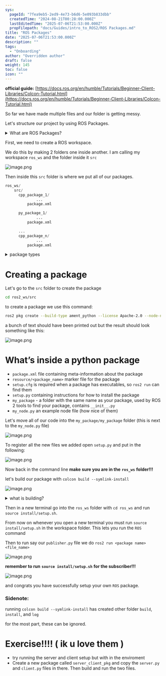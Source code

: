 ```yaml
---
sys:
  pageId: "7fea9eb5-2ed9-4e73-b6d6-5e093b833dbb"
  createdTime: "2024-08-21T00:28:00.000Z"
  lastEditedTime: "2025-07-06T21:53:00.000Z"
  propFilepath: "docs/Guides/intro_to_ROS2/ROS Packages.md"
title: "ROS Packages"
date: "2025-07-06T21:53:00.000Z"
description: ""
tags:
  - "Onboarding"
author: "Overridden author"
draft: false
weight: 145
toc: false
icon: ""
---
```


**official guide:** [https://docs.ros.org/en/humble/Tutorials/Beginner-Client-Libraries/Colcon-Tutorial.html](https://docs.ros.org/en/humble/Tutorials/Beginner-Client-Libraries/Colcon-Tutorial.html)

So far we have made multiple files and our folder is getting messy.

Let's structure our project by using ROS Packages.

<details>
      <summary>What are ROS Packages?</summary>
      ROS Packages are, as the name implies, packages of code that are highly sharable between ROS developers.
  </details>

First, we need to create a ROS workspace.

We do this by making 2 folders one inside another. I am calling my workspace `ros_ws` and the folder inside it `src`

![image.png](https://prod-files-secure.s3.us-west-2.amazonaws.com/d518164a-d88e-44d1-a4ee-3adb3bd8bce0/70706947-fd18-4537-a67b-e12946812d31/image.png?X-Amz-Algorithm=AWS4-HMAC-SHA256&X-Amz-Content-Sha256=UNSIGNED-PAYLOAD&X-Amz-Credential=ASIAZI2LB466Q7FOKMRC%2F20250707%2Fus-west-2%2Fs3%2Faws4_request&X-Amz-Date=20250707T081431Z&X-Amz-Expires=3600&X-Amz-Security-Token=IQoJb3JpZ2luX2VjEGQaCXVzLXdlc3QtMiJIMEYCIQCulqnczyzEc6k5Bm1x1licBJIyDrGNEAtOqshLC67hzQIhALHGVvr8YNpBYwbBvaQ6nPXQsZQkMDZqL7i9wUS4iKXjKv8DCG0QABoMNjM3NDIzMTgzODA1IgwvEyh%2Fe4W8Oh0TpVMq3AOnYN3mkFcL1lR%2BEl3izDXwXVOv91RZdYUbV%2FSeoxGUzxUhAZtJxRDt%2F1T8%2FldOPR4NLAJJVxAJKlRYnBLdvOm0fMKO0qoziMr4Z9pZf%2F6EylWy%2FpPgQk1lDqEYgAQ780g6uXBYxdoBddM96wJjfM7uKgpwWET42Oyf0APS9n0NQHZPZ47sfO4Xi28wmP1BYiL3MITHU3HIHhxQF6NfebgZPg%2FNDvcwJpJR9G8clbdzwzOZqBCs2sn3P82mcsUavNLWeVcdedBh0GRN5h2iMaRTcYdvvx81kgasWHaCtsNYT3sTCSp4d3Xfoov8cUfbvDXncEmq%2FDT6DCcupc%2Bg9YXtiKmxJFyakj9Uc2cVsxLxTMR2h1Dc9uQILjTqyMgMUxDIaFtlkhrZaKiq%2FMqkvDt8xm4ZK6ennLOk8LSE%2F7ASnaCU3Gr8AlYp3g0YM8FkyJnPYVi%2BH3gm6MMyfjadThbGs4MXpBRO3TZ7iTh5vYTzr51tq3hSJL63qk%2FccQUg32Kg0yTRMrGnnP1a3Zx5gGfILEcX%2BupKzrnAzRVkKuv1utFsqkcq2J207HmCzXYfVodhgotL7nF6Ib3PY5UDTR8LhHh5EuVf5BX%2FYKIeOekfA4bYbtdP0%2FP42aeKijCcg63DBjqkARCAAKuWqJFduGqciSJYprgjzfykDIyW0BpAPXehitRstyDvmrzlixEXSWceCvIMZsz4qR%2B4jBQoGf8OabmOwqH6cwnG3wZQTI%2BABc501RJHQ%2BXiqciergJIFkBcQfthnWC3cc%2BELN4YEYuGu2us2wbiqgt%2B9nj47GaVme86OETgSC3qDxHP%2BGJXWsG5zPRBUfqekWmAPqy4fCZKkImlrifFGvAo&X-Amz-Signature=ca207d4cea5f55bbfb91d166faa87eaf490c17f8b400c4cdeef6706cac4ec46c&X-Amz-SignedHeaders=host&x-amz-checksum-mode=ENABLED&x-id=GetObject)

Then inside this `src` folder is where we put all of our packages.

```python
ros_ws/
    src/
      cpp_package_1/
		      ...
          package.xml

      py_package_1/
		      ...
          package.xml

      ...
      cpp_package_n/
		      ...
          package.xml

```

<details>

<summary>package types</summary>

packages can be either `C++` or python.

the intern file structure is different for each but for this guide we will stick to creating python packages

</details>

# Creating a package

Let's go to the `src` folder to create the package

```bash
cd ros2_ws/src
```

to create a package we use this command:

```bash
ros2 pkg create --build-type ament_python --license Apache-2.0 --node-name my_node my_package
```

a bunch of text should have been printed out but the result should look something like this:

![image.png](https://prod-files-secure.s3.us-west-2.amazonaws.com/d518164a-d88e-44d1-a4ee-3adb3bd8bce0/e6cf1e3f-8512-4a3e-b131-079f800bf3e8/image.png?X-Amz-Algorithm=AWS4-HMAC-SHA256&X-Amz-Content-Sha256=UNSIGNED-PAYLOAD&X-Amz-Credential=ASIAZI2LB466Q7FOKMRC%2F20250707%2Fus-west-2%2Fs3%2Faws4_request&X-Amz-Date=20250707T081431Z&X-Amz-Expires=3600&X-Amz-Security-Token=IQoJb3JpZ2luX2VjEGQaCXVzLXdlc3QtMiJIMEYCIQCulqnczyzEc6k5Bm1x1licBJIyDrGNEAtOqshLC67hzQIhALHGVvr8YNpBYwbBvaQ6nPXQsZQkMDZqL7i9wUS4iKXjKv8DCG0QABoMNjM3NDIzMTgzODA1IgwvEyh%2Fe4W8Oh0TpVMq3AOnYN3mkFcL1lR%2BEl3izDXwXVOv91RZdYUbV%2FSeoxGUzxUhAZtJxRDt%2F1T8%2FldOPR4NLAJJVxAJKlRYnBLdvOm0fMKO0qoziMr4Z9pZf%2F6EylWy%2FpPgQk1lDqEYgAQ780g6uXBYxdoBddM96wJjfM7uKgpwWET42Oyf0APS9n0NQHZPZ47sfO4Xi28wmP1BYiL3MITHU3HIHhxQF6NfebgZPg%2FNDvcwJpJR9G8clbdzwzOZqBCs2sn3P82mcsUavNLWeVcdedBh0GRN5h2iMaRTcYdvvx81kgasWHaCtsNYT3sTCSp4d3Xfoov8cUfbvDXncEmq%2FDT6DCcupc%2Bg9YXtiKmxJFyakj9Uc2cVsxLxTMR2h1Dc9uQILjTqyMgMUxDIaFtlkhrZaKiq%2FMqkvDt8xm4ZK6ennLOk8LSE%2F7ASnaCU3Gr8AlYp3g0YM8FkyJnPYVi%2BH3gm6MMyfjadThbGs4MXpBRO3TZ7iTh5vYTzr51tq3hSJL63qk%2FccQUg32Kg0yTRMrGnnP1a3Zx5gGfILEcX%2BupKzrnAzRVkKuv1utFsqkcq2J207HmCzXYfVodhgotL7nF6Ib3PY5UDTR8LhHh5EuVf5BX%2FYKIeOekfA4bYbtdP0%2FP42aeKijCcg63DBjqkARCAAKuWqJFduGqciSJYprgjzfykDIyW0BpAPXehitRstyDvmrzlixEXSWceCvIMZsz4qR%2B4jBQoGf8OabmOwqH6cwnG3wZQTI%2BABc501RJHQ%2BXiqciergJIFkBcQfthnWC3cc%2BELN4YEYuGu2us2wbiqgt%2B9nj47GaVme86OETgSC3qDxHP%2BGJXWsG5zPRBUfqekWmAPqy4fCZKkImlrifFGvAo&X-Amz-Signature=bcccfe6250da3db1a1c41021998e58209e6da3c194498a44c73ca4c85fda3068&X-Amz-SignedHeaders=host&x-amz-checksum-mode=ENABLED&x-id=GetObject)

# What’s inside a python package

- `package.xml` file containing meta-information about the package
- `resource/<package_name>` marker file for the package
- `setup.cfg` is required when a package has executables, so `ros2 run` can find them
- `setup.py` containing instructions for how to install the package
- `my_package` - a folder with the same name as your package, used by ROS 2 tools to find your package, contains `__init__.py`
- `my_node.py` an example node file (how nice of them)

Let's move all of our code into the `my_package/my_package` folder (this is next to the `my_node.py` file)

![image.png](https://prod-files-secure.s3.us-west-2.amazonaws.com/d518164a-d88e-44d1-a4ee-3adb3bd8bce0/9ce58f11-0da9-4d3e-b86d-506a9685d378/image.png?X-Amz-Algorithm=AWS4-HMAC-SHA256&X-Amz-Content-Sha256=UNSIGNED-PAYLOAD&X-Amz-Credential=ASIAZI2LB466Q7FOKMRC%2F20250707%2Fus-west-2%2Fs3%2Faws4_request&X-Amz-Date=20250707T081431Z&X-Amz-Expires=3600&X-Amz-Security-Token=IQoJb3JpZ2luX2VjEGQaCXVzLXdlc3QtMiJIMEYCIQCulqnczyzEc6k5Bm1x1licBJIyDrGNEAtOqshLC67hzQIhALHGVvr8YNpBYwbBvaQ6nPXQsZQkMDZqL7i9wUS4iKXjKv8DCG0QABoMNjM3NDIzMTgzODA1IgwvEyh%2Fe4W8Oh0TpVMq3AOnYN3mkFcL1lR%2BEl3izDXwXVOv91RZdYUbV%2FSeoxGUzxUhAZtJxRDt%2F1T8%2FldOPR4NLAJJVxAJKlRYnBLdvOm0fMKO0qoziMr4Z9pZf%2F6EylWy%2FpPgQk1lDqEYgAQ780g6uXBYxdoBddM96wJjfM7uKgpwWET42Oyf0APS9n0NQHZPZ47sfO4Xi28wmP1BYiL3MITHU3HIHhxQF6NfebgZPg%2FNDvcwJpJR9G8clbdzwzOZqBCs2sn3P82mcsUavNLWeVcdedBh0GRN5h2iMaRTcYdvvx81kgasWHaCtsNYT3sTCSp4d3Xfoov8cUfbvDXncEmq%2FDT6DCcupc%2Bg9YXtiKmxJFyakj9Uc2cVsxLxTMR2h1Dc9uQILjTqyMgMUxDIaFtlkhrZaKiq%2FMqkvDt8xm4ZK6ennLOk8LSE%2F7ASnaCU3Gr8AlYp3g0YM8FkyJnPYVi%2BH3gm6MMyfjadThbGs4MXpBRO3TZ7iTh5vYTzr51tq3hSJL63qk%2FccQUg32Kg0yTRMrGnnP1a3Zx5gGfILEcX%2BupKzrnAzRVkKuv1utFsqkcq2J207HmCzXYfVodhgotL7nF6Ib3PY5UDTR8LhHh5EuVf5BX%2FYKIeOekfA4bYbtdP0%2FP42aeKijCcg63DBjqkARCAAKuWqJFduGqciSJYprgjzfykDIyW0BpAPXehitRstyDvmrzlixEXSWceCvIMZsz4qR%2B4jBQoGf8OabmOwqH6cwnG3wZQTI%2BABc501RJHQ%2BXiqciergJIFkBcQfthnWC3cc%2BELN4YEYuGu2us2wbiqgt%2B9nj47GaVme86OETgSC3qDxHP%2BGJXWsG5zPRBUfqekWmAPqy4fCZKkImlrifFGvAo&X-Amz-Signature=631c817bd266e3dc852890d82af4313edd7634b4ce4dfd19ec2d1ea8a0aaed1d&X-Amz-SignedHeaders=host&x-amz-checksum-mode=ENABLED&x-id=GetObject)

To register all the new files we added open `setup.py` and put in the following:

![image.png](https://prod-files-secure.s3.us-west-2.amazonaws.com/d518164a-d88e-44d1-a4ee-3adb3bd8bce0/1cd7c262-4cae-4496-9d75-c178537d24a2/image.png?X-Amz-Algorithm=AWS4-HMAC-SHA256&X-Amz-Content-Sha256=UNSIGNED-PAYLOAD&X-Amz-Credential=ASIAZI2LB466Q7FOKMRC%2F20250707%2Fus-west-2%2Fs3%2Faws4_request&X-Amz-Date=20250707T081431Z&X-Amz-Expires=3600&X-Amz-Security-Token=IQoJb3JpZ2luX2VjEGQaCXVzLXdlc3QtMiJIMEYCIQCulqnczyzEc6k5Bm1x1licBJIyDrGNEAtOqshLC67hzQIhALHGVvr8YNpBYwbBvaQ6nPXQsZQkMDZqL7i9wUS4iKXjKv8DCG0QABoMNjM3NDIzMTgzODA1IgwvEyh%2Fe4W8Oh0TpVMq3AOnYN3mkFcL1lR%2BEl3izDXwXVOv91RZdYUbV%2FSeoxGUzxUhAZtJxRDt%2F1T8%2FldOPR4NLAJJVxAJKlRYnBLdvOm0fMKO0qoziMr4Z9pZf%2F6EylWy%2FpPgQk1lDqEYgAQ780g6uXBYxdoBddM96wJjfM7uKgpwWET42Oyf0APS9n0NQHZPZ47sfO4Xi28wmP1BYiL3MITHU3HIHhxQF6NfebgZPg%2FNDvcwJpJR9G8clbdzwzOZqBCs2sn3P82mcsUavNLWeVcdedBh0GRN5h2iMaRTcYdvvx81kgasWHaCtsNYT3sTCSp4d3Xfoov8cUfbvDXncEmq%2FDT6DCcupc%2Bg9YXtiKmxJFyakj9Uc2cVsxLxTMR2h1Dc9uQILjTqyMgMUxDIaFtlkhrZaKiq%2FMqkvDt8xm4ZK6ennLOk8LSE%2F7ASnaCU3Gr8AlYp3g0YM8FkyJnPYVi%2BH3gm6MMyfjadThbGs4MXpBRO3TZ7iTh5vYTzr51tq3hSJL63qk%2FccQUg32Kg0yTRMrGnnP1a3Zx5gGfILEcX%2BupKzrnAzRVkKuv1utFsqkcq2J207HmCzXYfVodhgotL7nF6Ib3PY5UDTR8LhHh5EuVf5BX%2FYKIeOekfA4bYbtdP0%2FP42aeKijCcg63DBjqkARCAAKuWqJFduGqciSJYprgjzfykDIyW0BpAPXehitRstyDvmrzlixEXSWceCvIMZsz4qR%2B4jBQoGf8OabmOwqH6cwnG3wZQTI%2BABc501RJHQ%2BXiqciergJIFkBcQfthnWC3cc%2BELN4YEYuGu2us2wbiqgt%2B9nj47GaVme86OETgSC3qDxHP%2BGJXWsG5zPRBUfqekWmAPqy4fCZKkImlrifFGvAo&X-Amz-Signature=933253756c4a13d06c0e13d69f3de7b0b3e55c5c0e0152e34a2c64e572310e30&X-Amz-SignedHeaders=host&x-amz-checksum-mode=ENABLED&x-id=GetObject)

Now back in the command line **make sure you are in the** **`ros_ws`** **folder!!!**

let's build our package with `colcon build --symlink-install`

![image.png](https://prod-files-secure.s3.us-west-2.amazonaws.com/d518164a-d88e-44d1-a4ee-3adb3bd8bce0/2f2a0d27-b173-48fd-b189-5f5c0ce65619/image.png?X-Amz-Algorithm=AWS4-HMAC-SHA256&X-Amz-Content-Sha256=UNSIGNED-PAYLOAD&X-Amz-Credential=ASIAZI2LB466Q7FOKMRC%2F20250707%2Fus-west-2%2Fs3%2Faws4_request&X-Amz-Date=20250707T081431Z&X-Amz-Expires=3600&X-Amz-Security-Token=IQoJb3JpZ2luX2VjEGQaCXVzLXdlc3QtMiJIMEYCIQCulqnczyzEc6k5Bm1x1licBJIyDrGNEAtOqshLC67hzQIhALHGVvr8YNpBYwbBvaQ6nPXQsZQkMDZqL7i9wUS4iKXjKv8DCG0QABoMNjM3NDIzMTgzODA1IgwvEyh%2Fe4W8Oh0TpVMq3AOnYN3mkFcL1lR%2BEl3izDXwXVOv91RZdYUbV%2FSeoxGUzxUhAZtJxRDt%2F1T8%2FldOPR4NLAJJVxAJKlRYnBLdvOm0fMKO0qoziMr4Z9pZf%2F6EylWy%2FpPgQk1lDqEYgAQ780g6uXBYxdoBddM96wJjfM7uKgpwWET42Oyf0APS9n0NQHZPZ47sfO4Xi28wmP1BYiL3MITHU3HIHhxQF6NfebgZPg%2FNDvcwJpJR9G8clbdzwzOZqBCs2sn3P82mcsUavNLWeVcdedBh0GRN5h2iMaRTcYdvvx81kgasWHaCtsNYT3sTCSp4d3Xfoov8cUfbvDXncEmq%2FDT6DCcupc%2Bg9YXtiKmxJFyakj9Uc2cVsxLxTMR2h1Dc9uQILjTqyMgMUxDIaFtlkhrZaKiq%2FMqkvDt8xm4ZK6ennLOk8LSE%2F7ASnaCU3Gr8AlYp3g0YM8FkyJnPYVi%2BH3gm6MMyfjadThbGs4MXpBRO3TZ7iTh5vYTzr51tq3hSJL63qk%2FccQUg32Kg0yTRMrGnnP1a3Zx5gGfILEcX%2BupKzrnAzRVkKuv1utFsqkcq2J207HmCzXYfVodhgotL7nF6Ib3PY5UDTR8LhHh5EuVf5BX%2FYKIeOekfA4bYbtdP0%2FP42aeKijCcg63DBjqkARCAAKuWqJFduGqciSJYprgjzfykDIyW0BpAPXehitRstyDvmrzlixEXSWceCvIMZsz4qR%2B4jBQoGf8OabmOwqH6cwnG3wZQTI%2BABc501RJHQ%2BXiqciergJIFkBcQfthnWC3cc%2BELN4YEYuGu2us2wbiqgt%2B9nj47GaVme86OETgSC3qDxHP%2BGJXWsG5zPRBUfqekWmAPqy4fCZKkImlrifFGvAo&X-Amz-Signature=f21ca08ca30184008c685d8a10dfcc5da30ff641493475299607d6712e9951a7&X-Amz-SignedHeaders=host&x-amz-checksum-mode=ENABLED&x-id=GetObject)

<details>

<summary>what is building?</summary>

if you are a CS major at Rose-Hulman you will learn the answer to this in CSSE132

but TLDR; is it combines all the code files into one program that can be run easily 

</details>

Then in a new terminal go into the `ros_ws` folder with `cd ros_ws` and run `source install/setup.sh`. 

From now on whenever you open a new terminal you must run `source install/setup.sh` in the workspace folder. This lets you run the `ROS` command

Then to run say our `publisher.py` file we do `ros2 run <package name> <file_name>`

![image.png](https://prod-files-secure.s3.us-west-2.amazonaws.com/d518164a-d88e-44d1-a4ee-3adb3bd8bce0/4f4b1219-3a44-4632-aa0a-ce3471699f59/image.png?X-Amz-Algorithm=AWS4-HMAC-SHA256&X-Amz-Content-Sha256=UNSIGNED-PAYLOAD&X-Amz-Credential=ASIAZI2LB466Q7FOKMRC%2F20250707%2Fus-west-2%2Fs3%2Faws4_request&X-Amz-Date=20250707T081431Z&X-Amz-Expires=3600&X-Amz-Security-Token=IQoJb3JpZ2luX2VjEGQaCXVzLXdlc3QtMiJIMEYCIQCulqnczyzEc6k5Bm1x1licBJIyDrGNEAtOqshLC67hzQIhALHGVvr8YNpBYwbBvaQ6nPXQsZQkMDZqL7i9wUS4iKXjKv8DCG0QABoMNjM3NDIzMTgzODA1IgwvEyh%2Fe4W8Oh0TpVMq3AOnYN3mkFcL1lR%2BEl3izDXwXVOv91RZdYUbV%2FSeoxGUzxUhAZtJxRDt%2F1T8%2FldOPR4NLAJJVxAJKlRYnBLdvOm0fMKO0qoziMr4Z9pZf%2F6EylWy%2FpPgQk1lDqEYgAQ780g6uXBYxdoBddM96wJjfM7uKgpwWET42Oyf0APS9n0NQHZPZ47sfO4Xi28wmP1BYiL3MITHU3HIHhxQF6NfebgZPg%2FNDvcwJpJR9G8clbdzwzOZqBCs2sn3P82mcsUavNLWeVcdedBh0GRN5h2iMaRTcYdvvx81kgasWHaCtsNYT3sTCSp4d3Xfoov8cUfbvDXncEmq%2FDT6DCcupc%2Bg9YXtiKmxJFyakj9Uc2cVsxLxTMR2h1Dc9uQILjTqyMgMUxDIaFtlkhrZaKiq%2FMqkvDt8xm4ZK6ennLOk8LSE%2F7ASnaCU3Gr8AlYp3g0YM8FkyJnPYVi%2BH3gm6MMyfjadThbGs4MXpBRO3TZ7iTh5vYTzr51tq3hSJL63qk%2FccQUg32Kg0yTRMrGnnP1a3Zx5gGfILEcX%2BupKzrnAzRVkKuv1utFsqkcq2J207HmCzXYfVodhgotL7nF6Ib3PY5UDTR8LhHh5EuVf5BX%2FYKIeOekfA4bYbtdP0%2FP42aeKijCcg63DBjqkARCAAKuWqJFduGqciSJYprgjzfykDIyW0BpAPXehitRstyDvmrzlixEXSWceCvIMZsz4qR%2B4jBQoGf8OabmOwqH6cwnG3wZQTI%2BABc501RJHQ%2BXiqciergJIFkBcQfthnWC3cc%2BELN4YEYuGu2us2wbiqgt%2B9nj47GaVme86OETgSC3qDxHP%2BGJXWsG5zPRBUfqekWmAPqy4fCZKkImlrifFGvAo&X-Amz-Signature=ab54fc654bdd850d6dfbf75d103f4489d31c02e1d7b72db9985e86980e90b4f4&X-Amz-SignedHeaders=host&x-amz-checksum-mode=ENABLED&x-id=GetObject)

**remember to run** **`source install/setup.sh`** **for the subscriber!!!**

![image.png](https://prod-files-secure.s3.us-west-2.amazonaws.com/d518164a-d88e-44d1-a4ee-3adb3bd8bce0/02121119-dad4-49ec-8356-c956108b4243/image.png?X-Amz-Algorithm=AWS4-HMAC-SHA256&X-Amz-Content-Sha256=UNSIGNED-PAYLOAD&X-Amz-Credential=ASIAZI2LB466Q7FOKMRC%2F20250707%2Fus-west-2%2Fs3%2Faws4_request&X-Amz-Date=20250707T081431Z&X-Amz-Expires=3600&X-Amz-Security-Token=IQoJb3JpZ2luX2VjEGQaCXVzLXdlc3QtMiJIMEYCIQCulqnczyzEc6k5Bm1x1licBJIyDrGNEAtOqshLC67hzQIhALHGVvr8YNpBYwbBvaQ6nPXQsZQkMDZqL7i9wUS4iKXjKv8DCG0QABoMNjM3NDIzMTgzODA1IgwvEyh%2Fe4W8Oh0TpVMq3AOnYN3mkFcL1lR%2BEl3izDXwXVOv91RZdYUbV%2FSeoxGUzxUhAZtJxRDt%2F1T8%2FldOPR4NLAJJVxAJKlRYnBLdvOm0fMKO0qoziMr4Z9pZf%2F6EylWy%2FpPgQk1lDqEYgAQ780g6uXBYxdoBddM96wJjfM7uKgpwWET42Oyf0APS9n0NQHZPZ47sfO4Xi28wmP1BYiL3MITHU3HIHhxQF6NfebgZPg%2FNDvcwJpJR9G8clbdzwzOZqBCs2sn3P82mcsUavNLWeVcdedBh0GRN5h2iMaRTcYdvvx81kgasWHaCtsNYT3sTCSp4d3Xfoov8cUfbvDXncEmq%2FDT6DCcupc%2Bg9YXtiKmxJFyakj9Uc2cVsxLxTMR2h1Dc9uQILjTqyMgMUxDIaFtlkhrZaKiq%2FMqkvDt8xm4ZK6ennLOk8LSE%2F7ASnaCU3Gr8AlYp3g0YM8FkyJnPYVi%2BH3gm6MMyfjadThbGs4MXpBRO3TZ7iTh5vYTzr51tq3hSJL63qk%2FccQUg32Kg0yTRMrGnnP1a3Zx5gGfILEcX%2BupKzrnAzRVkKuv1utFsqkcq2J207HmCzXYfVodhgotL7nF6Ib3PY5UDTR8LhHh5EuVf5BX%2FYKIeOekfA4bYbtdP0%2FP42aeKijCcg63DBjqkARCAAKuWqJFduGqciSJYprgjzfykDIyW0BpAPXehitRstyDvmrzlixEXSWceCvIMZsz4qR%2B4jBQoGf8OabmOwqH6cwnG3wZQTI%2BABc501RJHQ%2BXiqciergJIFkBcQfthnWC3cc%2BELN4YEYuGu2us2wbiqgt%2B9nj47GaVme86OETgSC3qDxHP%2BGJXWsG5zPRBUfqekWmAPqy4fCZKkImlrifFGvAo&X-Amz-Signature=d6b239259163d939a5a7f06a57850bacedfabf8465fb320339251d28aa41f24b&X-Amz-SignedHeaders=host&x-amz-checksum-mode=ENABLED&x-id=GetObject)

and congrats you have successfully setup your own `ROS` package.

### Sidenote:

running `colcon build --symlink-install` has created other folder `build`, `install`, and `log`

for the most part, these can be ignored.

# Exercise!!!! ( ik u love them )

- try running the server and client setup but with in the enviroment
- Create a new package called `server_client_pkg` and copy the `server.py` and `client.py` files in there. Then build and run the two files.
